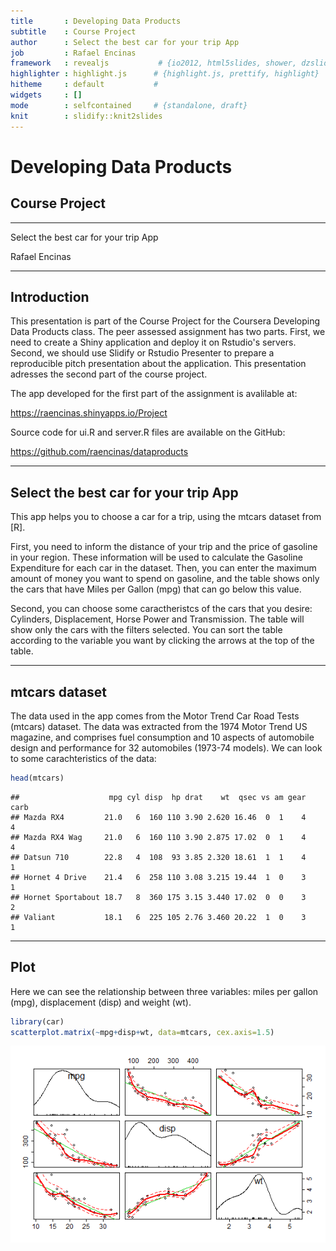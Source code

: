 ```yaml
---
title       : Developing Data Products
subtitle    : Course Project
author      : Select the best car for your trip App
job         : Rafael Encinas
framework   : revealjs           # {io2012, html5slides, shower, dzslides, ...}
highlighter : highlight.js      # {highlight.js, prettify, highlight}
hitheme     : default           # 
widgets     : []
mode        : selfcontained     # {standalone, draft}
knit        : slidify::knit2slides
---
```


<style>
.reveal h1 {
    font-size: 2em;
    color: #fff7e6;
    text-align: left;
    padding-bottom: 10px;
    font-family: Impact, sans-serif;
}

.reveal h2 {
    font-size: 1.5em;
    color: #fff7e6;
    text-align: left;
    padding-bottom: 10px;
    font-family: Impact, sans-serif;
}

.reveal p {
    font-size: 0.75em;
    color: #fff7e6;
    text-align: left;
    padding-bottom: 10px;
    font-family: Verdana, sans-serif;
}


</style>


# Developing Data Products
## Course Project
-------------------------------------

Select the best car for your trip App


Rafael Encinas

---

## Introduction

This presentation is part of the Course Project for the Coursera Developing Data Products class. The peer assessed assignment has two parts. First, we need to create a Shiny application and deploy it on Rstudio's servers. Second, we should use Slidify or Rstudio Presenter to prepare a reproducible pitch presentation about the application. This presentation adresses the second part of the course project.

The app developed for the first part of the assignment is avalilable at:

https://raencinas.shinyapps.io/Project

Source code for ui.R and server.R files are available on the GitHub:

https://github.com/raencinas/dataproducts


---

## Select the best car for your trip App

This app helps you to choose a car for a trip, using the mtcars dataset from [R].

First, you need to inform the distance of your trip and the price of gasoline in your region. These information will be used to calculate the Gasoline Expenditure for each car in the dataset. Then, you can enter the maximum amount of money you want to spend on gasoline, and the table shows only the cars that have Miles per Gallon (mpg) that can go below this value.

Second, you can choose some caractheristcs of the cars that you desire: Cylinders, Displacement, Horse Power and Transmission. The table will show only the cars with the filters selected. You can sort the table according to the variable you want by clicking the arrows at the top of the table.


---

## mtcars dataset

The data used in the app comes from the Motor Trend Car Road Tests (mtcars) dataset. The data was extracted from the 1974 Motor Trend US magazine, and comprises fuel consumption and 10 aspects of automobile design and performance for 32 automobiles (1973-74 models). We can look to some carachteristics of the data:


```r
head(mtcars)
```

```
##                    mpg cyl disp  hp drat    wt  qsec vs am gear carb
## Mazda RX4         21.0   6  160 110 3.90 2.620 16.46  0  1    4    4
## Mazda RX4 Wag     21.0   6  160 110 3.90 2.875 17.02  0  1    4    4
## Datsun 710        22.8   4  108  93 3.85 2.320 18.61  1  1    4    1
## Hornet 4 Drive    21.4   6  258 110 3.08 3.215 19.44  1  0    3    1
## Hornet Sportabout 18.7   8  360 175 3.15 3.440 17.02  0  0    3    2
## Valiant           18.1   6  225 105 2.76 3.460 20.22  1  0    3    1
```

--- 

## Plot 

Here we can see the relationship between three variables: miles per gallon (mpg), displacement (disp) and weight (wt).


```r
library(car)
scatterplot.matrix(~mpg+disp+wt, data=mtcars, cex.axis=1.5)
```

![plot of chunk unnamed-chunk-2](assets/fig/unnamed-chunk-2-1.png) 

